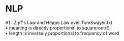 # NLP
A1 : Zipf's Law and Heaps Law over TomSwayer.txt <br>
$\bullet$       meaning is directly proportional to squareroot(f)<br>
$\bullet$        length is inversely proportional to frequency of word
